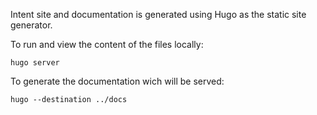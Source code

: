 Intent site and documentation is generated using Hugo as the static site generator.

To run and view the content of the files locally:

    hugo server

To generate the documentation wich will be served:

    hugo --destination ../docs
